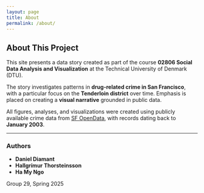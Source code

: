 ```yaml
---
layout: page
title: About
permalink: /about/
---
```


## About This Project

This site presents a data story created as part of the course **02806 Social Data Analysis and Visualization** at the Technical University of Denmark (DTU).

The story investigates patterns in **drug-related crime in San Francisco**, with a particular focus on the **Tenderloin district** over time. Emphasis is placed on creating a **visual narrative** grounded in public data.

All figures, analyses, and visualizations were created using publicly available crime data from [SF OpenData](https://datasf.org/opendata/), with records dating back to **January 2003**.

---

### Authors

- **Daniel Diamant**  
- **Hallgrímur Thorsteinsson**
- **Ha My Ngo**

Group 29, Spring 2025